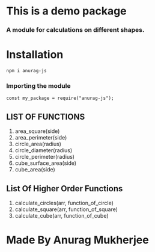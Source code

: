 # This is a demo package

### A module for calculations on different shapes.

# Installation

`
npm i anurag-js
`
### Importing the module
`
const my_package = require("anurag-js");
`

## LIST OF FUNCTIONS

1. area_square(side)
2. area_perimeter(side)
3. circle_area(radius)
4. circle_diameter(radius)
5. circle_perimeter(radius)
6. cube_surface_area(side)
7. cube_area(side)

## List Of Higher Order Functions

1. calculate_circles(arr, function_of_circle)
2. calculate_square(arr, function_of_square)
3. calculate_cube(arr, function_of_cube)


# Made By Anurag Mukherjee